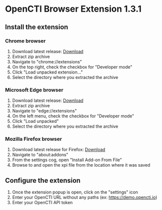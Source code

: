 # OpenCTI Browser Extension 1.3.1

## Install the extension 

### Chrome browser

1. Download latest release: [Download](https://github.com/rguignard/opencti-browser-extension/releases/download/1.3.1/opencti-browser-extension.zip)
2. Extract zip archive 
3. Navigate to "chrome://extensions"
4. On the top right, check the checkbox for "Developer mode"
5. Click "Load unpacked extension..."
6. Select the directory where you extracted the archive

### Microsoft Edge browser

1. Download latest release: [Download](https://github.com/rguignard/opencti-browser-extension/releases/download/1.3.1/opencti-browser-extension.zip)
2. Extract zip archive
3. Navigate to "edge://extensions"
4. On the left menu, check the checkbox for "Developer mode"
5. Click "Load unpacked"
6. Select the directory where you extracted the archive

### Mozilla Firefox browser

1. Download latest release for Firefox: [Download](https://github.com/rguignard/opencti-browser-extension/releases/download/1.3.0/opencti-browser-extension-1.3.0.xpi)
2. Navigate to "about:addons"
3. From the settings cog, open "Install Add-on From File"
4. Browse to and open the xpi file from the location where it was saved

## Configure the extension

1. Once the extension popup is open, click on the "settings" icon
2. Enter your OpenCTI URL without any paths (ex: https://demo.opencti.io)
3. Enter your OpenCTI API token
